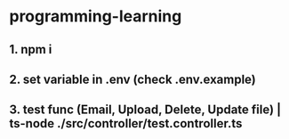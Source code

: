 # programming-learning 
## 1. npm i
## 2. set variable in .env (check .env.example)
## 3. test func (Email, Upload, Delete, Update file) | ts-node ./src/controller/test.controller.ts

